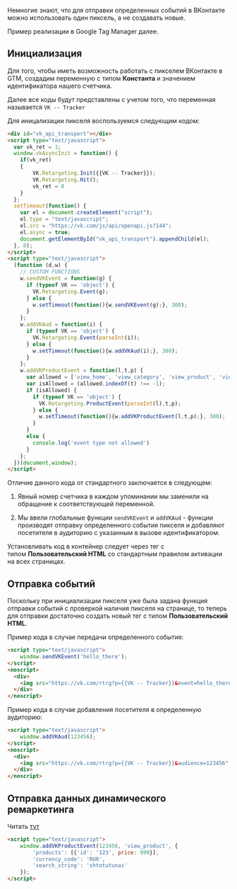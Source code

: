 Немногие знают, что для отправки определенных событий в ВКонтакте можно использовать один пиксель, а не создавать новые.

Пример реализации в Google Tag Manager далее.

Инициализация
-------------

Для того, чтобы иметь возможность работать с пикселем ВКонтакте в GTM, создадим переменную с типом **Константа** и значением идентификатора нашего счетчика.

Далее все коды будут представлены с учетом того, что переменная называется `VK -- Tracker`

Для иницализации пикселя воспользуемся следующим кодом:

```html
<div id="vk_api_transport"></div>
<script type="text/javascript">
  var vk_ret = 1;
  window.vkAsyncInit = function() {
    if(vk_ret)
    {
        VK.Retargeting.Init({{VK -- Tracker}});
        VK.Retargeting.Hit();
        vk_ret = 0
    }
  };
  setTimeout(function() {
    var el = document.createElement("script");
    el.type = "text/javascript";
    el.src = "https://vk.com/js/api/openapi.js?144";
    el.async = true;
    document.getElementById("vk_api_transport").appendChild(el);
  }, 0);
</script>
<script type="text/javascript">
  (function (d,w) {
    // CUSTOM FUNCTIONS
    w.sendVKEvent = function(g) {
      if (typeof VK == 'object') {
        VK.Retargeting.Event(g);
      } else {
        w.setTimeout(function(){w.sendVKEvent(g);}, 300);
      }
    };
    w.addVKAud = function(i) {
      if (typeof VK == 'object') {
        VK.Retargeting.Event(parseInt(i));
      } else {
        w.setTimeout(function(){w.addVKAud(i);}, 300);
      }
    };
    w.addVKProductEvent = function(l,t,p) {
      var allowed = ['view_home', 'view_category', 'view_product', 'view_search', 'view_other', 'add_to_wishlist', 'add_to_cart', 'remove_from_wishlist', 'remove_from_cart', 'init_checkout', 'add_payment_info', 'purchase']
      var isAllowed = (allowed.indexOf(t) !== -1);
      if (isAllowed) {
        if (typeof VK == 'object') {
          VK.Retargeting.ProductEvent(parseInt(l),t,p);
        } else {
          w.setTimeout(function(){w.addVKProductEvent(l,t,p);}, 300);
        }
      }
      else {
        console.log('event type not allowed')
      }
    };
  })(document,window);
</script>
```

Отличие данного кода от стандартного заключается в следующем:

1.  Явный номер счетчика в каждом упоминании мы заменили на обращение к соответствующей переменной.

2.  Мы ввели глобальные функции `sendVKEvent` и `addVKAud` - функции производят отправку определенного события пикселя и добавляют посетителя в аудиторию с указанным в вызове идентификатором.

Установливать код в контейнер следует через тег с типом **Пользовательский HTML** со стандартным правилом активации на всех страницах.

Отправка событий
----------------

Поскольку при инициализации пикселя уже была задана функция отправки событий с проверкой наличия пикселя на странице, то теперь для отправки достаточно создать новый тег с типом **Пользовательский HTML**.

Пример кода в случае передачи определенного события:

```html
<script type="text/javascript">  
    window.sendVKEvent('hello_there');  
</script>
<noscript>
  <div>
    <img src="https://vk.com/rtrg?p={{VK -- Tracker}}&event=hello_there" style="position:absolute; left:-9999px;" alt="" />
  </div>
</noscript>
```

Пример кода в случае добавления посетителя в определенную аудиторию:
```html
<script type="text/javascript">  
    window.addVKAud(123456);  
</script>
<noscript>
  <div>
    <img src="https://vk.com/rtrg?p={{VK -- Tracker}}&audience=123456" style="position:absolute; left:-9999px;" alt="" />
  </div>
</noscript>
```


Отправка данных динамического ремаркетинга
------------------------------------------

Читать [тут](https://vk.com/ads?act=office_help&oid=-19542789&p=%CF%E8%EA%F1%E5%EB%FC_%E4%EB%FF_%E4%E8%ED%E0%EC%E8%F7%E5%F1%EA%EE%E3%EE_%F0%E5%F2%E0%F0%E3%E5%F2%E8%ED%E3%E0)


```html
<script type="text/javascript">  
    window.addVKProductEvent(123456, 'view_product', {
        'products': [{'id': '123', price: 999}],
        'currency_code': 'RUR',
        'search_string': 'shtotutunas'
    });  
</script>
```
